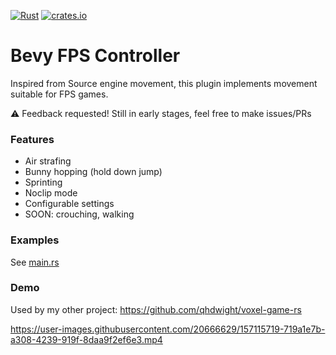 [![Rust](https://github.com/qhdwight/bevy_fps_controller/actions/workflows/rust.yml/badge.svg)](https://github.com/qhdwight/bevy_fps_controller/actions/workflows/rust.yml)
[![crates.io](https://img.shields.io/crates/v/bevy_fps_controller)](https://crates.io/crates/bevy_fps_controller)

# Bevy FPS Controller

Inspired from Source engine movement, this plugin implements movement suitable for FPS games.

⚠️ Feedback requested! Still in early stages, feel free to make issues/PRs

### Features

* Air strafing
* Bunny hopping (hold down jump)
* Sprinting
* Noclip mode
* Configurable settings
* SOON: crouching, walking

### Examples

See [main.rs](./examples/minimal.rs)

### Demo

Used by my other project: https://github.com/qhdwight/voxel-game-rs

https://user-images.githubusercontent.com/20666629/157115719-719a1e7b-a308-4239-919f-8daa9f2ef6e3.mp4
